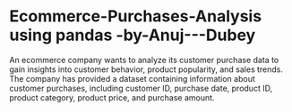 # Ecommerce-Purchases-Analysis using pandas -by-Anuj---Dubey
An ecommerce company wants to analyze its customer purchase data to gain insights into customer behavior, product popularity, and sales trends. The company has provided a dataset containing information about customer purchases, including customer ID, purchase date, product ID, product category, product price, and purchase amount.
